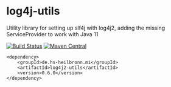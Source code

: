 # log4j-utils
Utility library for setting up slf4j with log4j2, adding the missing ServiceProvider to work with Java 11

[![Build Status](https://travis-ci.org/hhund/log4j-utils.svg?branch=master)](https://travis-ci.org/hhund/log4j-utils)
[![Maven Central](https://maven-badges.herokuapp.com/maven-central/de.hs-heilbronn.mi/log4j2-utils/badge.svg)](https://maven-badges.herokuapp.com/maven-central/de.hs-heilbronn.mi/log4j2-utils)

```
<dependency>
    <groupId>de.hs-heilbronn.mi</groupId>
    <artifactId>log4j2-utils</artifactId>
    <version>0.6.0</version>
</dependency>
```
